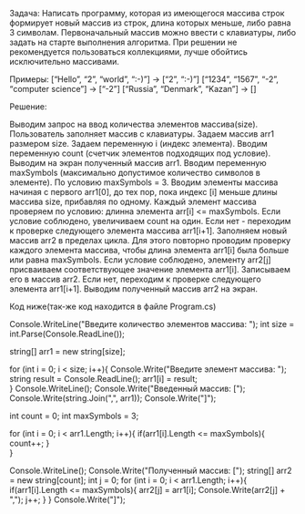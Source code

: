 Задача: Написать программу, которая из имеющегося массива строк формирует новый массив из строк, длина которых меньше, либо равна 3 символам. Первоначальный массив можно ввести с клавиатуры, либо задать на старте выполнения алгоритма. При решении не рекомендуется пользоваться коллекциями, лучше обойтись исключительно массивами.

Примеры: [“Hello”, “2”, “world”, “:-)”] → [“2”, “:-)”] [“1234”, “1567”, “-2”, “computer science”] → [“-2”] [“Russia”, “Denmark”, “Kazan”] → []

Решение:

Выводим запрос на ввод количества элементов массива(size).
Пользователь заполняет массив с клавиатуры.
Задаем массив arr1 размером size.
Задаем переменную i (индекс элемента).
Вводим переменную count (счетчик элементов подходящих под условие).
Выводим на экран полученный массив arr1.
Вводим переменную maxSymbols (максимально допустимое количество символов в элементе). По условию maxSymbols = 3.
Вводим элементы массива начиная с первого arr1[0], до тех пор, пока индекс [i] меньше длины массива size, прибавляя по одному.
Каждый элемент массива проверяем по условию: длинна элемента arr[i] <= maxSymbols. Если условие соблюдено, увеличиваем count на один. Если нет - переходим к проверке следующего элемента массива arr1[i+1].
Заполняем новый массив arr2 в пределах цикла. Для этого повторно проводим проверку каждого элемента массива, чтобы длина элемента arr1[i] была больше или равна maxSymbols. Если условие соблюдено, элементу arr2[j] присваиваем соответствующее значение элемента arr1[i]. Записываем его в массив arr2. Если нет, переходим к проверке следующего элемента arr1[i+1].
Выводим полученный массив arr2 на экран.


Код ниже(так-же код находится в файле Program.cs)


Console.WriteLine("Введите количество элементов массива: ");
int size  = int.Parse(Console.ReadLine());

string[] arr1 = new string[size];

for (int i = 0; i < size; i++){
	Console.Write("Введите элемент массива: ");
    string result = Console.ReadLine();
	arr1[i] = result;  
}
Console.WriteLine();
Console.Write("Введенный массив: [");
Console.Write(string.Join(",", arr1));
Console.Write("]");

int count = 0;
int maxSymbols = 3;

for (int i = 0; i < arr1.Length; i++){
	if(arr1[i].Length <= maxSymbols){
		count++;
	}   
}


Console.WriteLine();
Console.Write("Полученный массив: [");
string[] arr2 = new string[count];
int j = 0;
for (int i = 0; i < arr1.Length; i++){
    if(arr1[i].Length <= maxSymbols){
        arr2[j] = arr1[i];
        Console.Write(arr2[j] + ",");
        j++;
    }
}
Console.Write("]");

